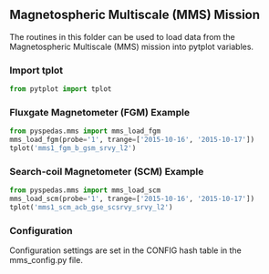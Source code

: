 
## Magnetospheric Multiscale (MMS) Mission
The routines in this folder can be used to load data from the Magnetospheric Multiscale (MMS) mission into pytplot variables. 


### Import tplot

```python
from pytplot import tplot
```

### Fluxgate Magnetometer (FGM) Example

```python
from pyspedas.mms import mms_load_fgm
mms_load_fgm(probe='1', trange=['2015-10-16', '2015-10-17'])
tplot('mms1_fgm_b_gsm_srvy_l2')
```

### Search-coil Magnetometer (SCM) Example

```python
from pyspedas.mms import mms_load_scm
mms_load_scm(probe='1', trange=['2015-10-16', '2015-10-17'])
tplot('mms1_scm_acb_gse_scsrvy_srvy_l2')
```

### Configuration
Configuration settings are set in the CONFIG hash table in the mms_config.py file. 
